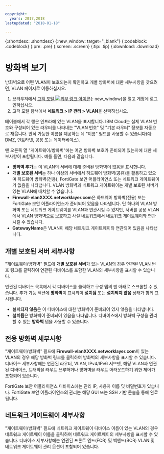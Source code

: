 ```yaml
---

copyright:
  years: 2017,2018
lastupdated: "2018-01-18"

---
```


{:shortdesc: .shortdesc}
{:new_window: target="_blank"}
{:codeblock: .codeblock}
{:pre: .pre}
{:screen: .screen}
{:tip: .tip}
{:download: .download}

# 방화벽 보기

방화벽으로 어떤 VLAN이 보호되는지 확인하고 개별 방화벽에 대한 세부사항을 찾으려면, VLAN 페이지로 이동하십시오.

1. 브라우저에서 [고객 포털 ![외부 링크 아이콘](../../icons/launch-glyph.svg "외부 링크 아이콘")](https://control.softlayer.com/){: new_window}을 열고 계정에 로그인하십시오.
2. 고객 포털 탐색에서 **네트워크 > IP 관리 > VLAN**을 선택하십시오.

테이블에서 각 행은 인프라에 있는 VLAN을 표시합니다. IBM Cloud는 실제 VLAN 번호와 구성되어 있는 라우터를 나타내는 "VLAN 번호" 및 "기본 라우터" 정보를 자동으로 채웁니다. 인식 가능한 이름을 제공하는 데 "이름" 필드를 사용할 수 있습니다(예: DMZ, 인트라넷, 공용 또는 데이터베이스). 

맨 오른쪽 열 "게이트웨이/방화벽"에는 어떤 방화벽 보호가 준비되어 있는지에 대한 세부사항이 포함됩니다. 예를 들면, 다음과 같습니다.

- **방화벽 추가**는 이 VLAN의 서버에 대해 준비된 방화벽이 없음을 표시합니다. 
- **개별 보호된 서버**는 하나 이상의 서버에서 하드웨어 방화벽(공유)을 활용하고 있으며 하드웨어 방화벽(전용), FortiGate 보안 어플라이언스 또는 네트워크 게이트웨이가 없음을 나타냅니다. VLAN 방화벽과 네트워크 게이트웨이는 개별 보호된 서버가 있는 VLAN에 배치할 수 없습니다. 
- **Firewall-vlanXXXX.networklayer.com**은 하드웨어 방화벽(전용) 또는 FortiGate 보안 어플라이언스가 준비되어 있음을 나타냅니다. 단 하나의 VLAN 방화벽 또는 네트워크 게이트웨이를 VLAN과 연관시킬 수 있지만, 서버를 공용 VLAN에서 VLAN 방화벽으로 보호하고 사설 네트워크에서 네트워크 게이트웨이와 연관시킬 수 있습니다. 
- **GatewayName**은 VLAN이 해당 네트워크 게이트웨이와 연관되어 있음을 나타냅니다. 

## 개별 보호된 서버 세부사항

"게이트웨이/방화벽" 필드에 **개별 보호된 서버**가 있는 VLAN의 경우 연관된 VLAN 번호 링크를 클릭하여 연관된 디바이스를 포함한 VLAN의 세부사항을 표시할 수 있습니다.

연관된 디바이스 목록에서 각 디바이스를 클릭하고 구성 탭의 맨 아래로 스크롤할 수 있습니다. 추가 기능 섹션에 **방화벽**이 표시되며 **설치됨** 또는 **설치되지 않음** 상태가 함께 표시됩니다.

- **설치되지 않음**은 이 디바이스에 대한 방화벽이 준비되어 있지 않음을 나타냅니다. 
- **설치됨**은 방화벽이 준비되어 있음을 나타냅니다. 디바이스에서 방화벽 구성을 관리할 수 있는 **방화벽** 탭을 사용할 수 있습니다. 

## 전용 방화벽 세부사항

"게이트웨이/방화벽" 필드에 **Firewall-vlanXXXX.networklayer.com**이 있는 VLAN의 경우 해당 방화벽 링크를 클릭하여 방화벽의 세부사항을 표시할 수 있습니다. 디바이스 세부사항에는 연관된 라우터, VLAN, IPv4/IPv6 서브넷, 해당 VLAN과 연관된 디바이스, 트래픽을 라우트 쓰루하거나 방화벽을 라우트 어라운드하기 위한 제어가 포함되어 있습니다. 

FortiGate 보안 어플라이언스 디바이스에는 관리 IP, 사용자 이름 및 비밀번호가 있습니다. FortiGate 보안 어플라이언스의 관리는 해당 GUI 또는 SSH 기반 콘솔을 통해 완료됩니다. 

## 네트워크 게이트웨이 세부사항

"게이트웨이/방화벽" 필드에 네트워크 게이트웨이 디바이스 이름이 있는 VLAN의 경우 네트워크 게이트웨이 이름을 클릭하여 네트워크 게이트웨이의 세부사항을 표시할 수 있습니다. 디바이스 세부사항에는 연관된 프론트 엔드(FCR) 및 백엔드(BCR) VLAN 및 네트워크 게이트웨이 관리 옵션이 포함되어 있습니다. 
